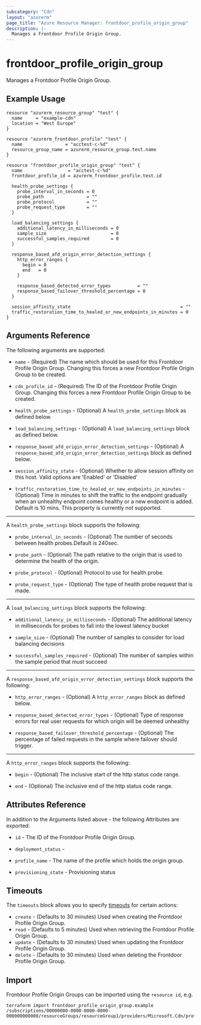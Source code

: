 ```yaml
---
subcategory: "Cdn"
layout: "azurerm"
page_title: "Azure Resource Manager: frontdoor_profile_origin_group"
description: |-
  Manages a Frontdoor Profile Origin Group.
---
```


# frontdoor_profile_origin_group

Manages a Frontdoor Profile Origin Group.

## Example Usage

```hcl
resource "azurerm_resource_group" "test" {
  name     = "example-cdn"
  location = "West Europe"
}

resource "azurerm_frontdoor_profile" "test" {
  name                = "acctest-c-%d"
  resource_group_name = azurerm_resource_group.test.name
}

resource "frontdoor_profile_origin_group" "test" {
  name                 = "acctest-c-%d"
  frontdoor_profile_id = azurerm_frontdoor_profile.test.id

  health_probe_settings {
    probe_interval_in_seconds = 0
    probe_path                = ""
    probe_protocol            = ""
    probe_request_type        = ""
  }

  load_balancing_settings {
    additional_latency_in_milliseconds = 0
    sample_size                        = 0
    successful_samples_required        = 0
  }

  response_based_afd_origin_error_detection_settings {
    http_error_ranges {
      begin = 0
      end   = 0
    }

    response_based_detected_error_types          = ""
    response_based_failover_threshold_percentage = 0
  }

  session_affinity_state                                         = ""
  traffic_restoration_time_to_healed_or_new_endpoints_in_minutes = 0
}
```

## Arguments Reference

The following arguments are supported:

* `name` - (Required) The name which should be used for this Frontdoor Profile Origin Group. Changing this forces a new Frontdoor Profile Origin Group to be created.

* `cdn_profile_id` - (Required) The ID of the Frontdoor Profile Origin Group. Changing this forces a new Frontdoor Profile Origin Group to be created.

* `health_probe_settings` - (Optional) A `health_probe_settings` block as defined below.

* `load_balancing_settings` - (Optional) A `load_balancing_settings` block as defined below.

* `response_based_afd_origin_error_detection_settings` - (Optional) A `response_based_afd_origin_error_detection_settings` block as defined below.

* `session_affinity_state` - (Optional) Whether to allow session affinity on this host. Valid options are 'Enabled' or 'Disabled'

* `traffic_restoration_time_to_healed_or_new_endpoints_in_minutes` - (Optional) Time in minutes to shift the traffic to the endpoint gradually when an unhealthy endpoint comes healthy or a new endpoint is added. Default is 10 mins. This property is currently not supported.

---

A `health_probe_settings` block supports the following:

* `probe_interval_in_seconds` - (Optional) The number of seconds between health probes.Default is 240sec.

* `probe_path` - (Optional) The path relative to the origin that is used to determine the health of the origin.

* `probe_protocol` - (Optional) Protocol to use for health probe.

* `probe_request_type` - (Optional) The type of health probe request that is made.

---

A `load_balancing_settings` block supports the following:

* `additional_latency_in_milliseconds` - (Optional) The additional latency in milliseconds for probes to fall into the lowest latency bucket

* `sample_size` - (Optional) The number of samples to consider for load balancing decisions

* `successful_samples_required` - (Optional) The number of samples within the sample period that must succeed

---

A `response_based_afd_origin_error_detection_settings` block supports the following:

* `http_error_ranges` - (Optional) A `http_error_ranges` block as defined below.

* `response_based_detected_error_types` - (Optional) Type of response errors for real user requests for which origin will be deemed unhealthy

* `response_based_failover_threshold_percentage` - (Optional) The percentage of failed requests in the sample where failover should trigger.

---

A `http_error_ranges` block supports the following:

* `begin` - (Optional) The inclusive start of the http status code range.

* `end` - (Optional) The inclusive end of the http status code range.

## Attributes Reference

In addition to the Arguments listed above - the following Attributes are exported:

* `id` - The ID of the Frontdoor Profile Origin Group.

* `deployment_status` - 

* `profile_name` - The name of the profile which holds the origin group.

* `provisioning_state` - Provisioning status

## Timeouts

The `timeouts` block allows you to specify [timeouts](https://www.terraform.io/docs/configuration/resources.html#timeouts) for certain actions:

* `create` - (Defaults to 30 minutes) Used when creating the Frontdoor Profile Origin Group.
* `read` - (Defaults to 5 minutes) Used when retrieving the Frontdoor Profile Origin Group.
* `update` - (Defaults to 30 minutes) Used when updating the Frontdoor Profile Origin Group.
* `delete` - (Defaults to 30 minutes) Used when deleting the Frontdoor Profile Origin Group.

## Import

Frontdoor Profile Origin Groups can be imported using the `resource id`, e.g.

```shell
terraform import frontdoor_profile_origin_group.example /subscriptions/00000000-0000-0000-0000-000000000000/resourceGroups/resourceGroup1/providers/Microsoft.Cdn/profiles/profile1/originGroups/originGroup1
```
